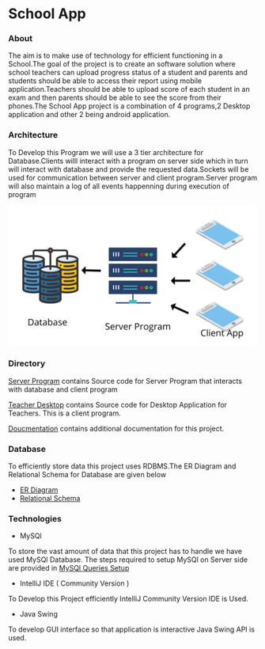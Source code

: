 # School App

### About

The aim is to make use of technology for efficient functioning in a School.The goal of the project is to create an software solution where school teachers can upload progress status of a student and parents and students should be able to access their report using mobile application.Teachers should be able to upload score of each student in an exam and then parents should be able to see the score from their phones.The School App project is a combination of 4 programs,2 Desktop application and other 2 being android application.


### Architecture

To Develop this Program we will use a 3 tier architecture for Database.Clients willl interact with a program on server side which in turn will interact with database and provide the requested data.Sockets will be used for communication between server and client program.Server program will also maintain a log of all events happenning during execution of program

![](Images/Architecture.png)

### Directory

[Server Program](./ServerProgram/) contains Source code for Server Program that interacts with database and client program

[Teacher Desktop](./TeacherDesktop/) contains Source code for Desktop Application for Teachers. This is a client program.

[Doucmentation](./Documentation/) contains additional documentation for this project.

### Database

To efficiently store data this project uses RDBMS.The ER Diagram and Relational Schema for Database are given below
* [ER Diagram](./Database/School%20App%20ER%20Diagram.pdf)
* [Relational Schema](./Database/School%20App%20Relational%20Model.pdf) 

### Technologies

* MySQl

To store the vast amount of data that this project has to handle we have used MySQl Database. The steps required to setup MySQl on Server side are provided in [MySQl Queries Setup](./Database/MySQL%20Setup%20Queries.md)

* IntelliJ IDE ( Community Version )

To Develop this Project efficiently IntelliJ Community Version IDE is Used.

* Java Swing

To develop GUI interface so that application is interactive Java Swing API is used.
